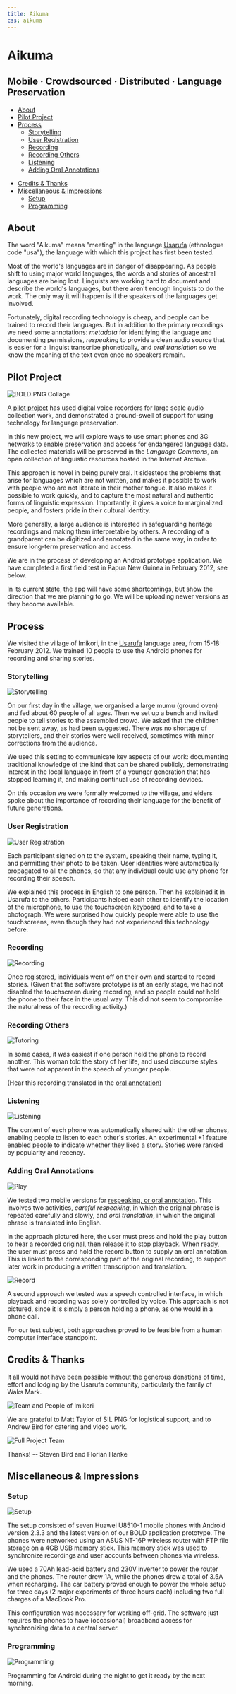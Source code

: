 ```yaml
---
title: Aikuma
css: aikuma
---
```

# Aikuma

## Mobile · Crowdsourced · Distributed · Language Preservation

* [About](#about)
* [Pilot Project](#pilot_project)
* [Process](#process)
  * [Storytelling](#storytelling)
  * [User Registration](#user_registration)
  * [Recording](#recording)
  * [Recording Others](#recording_others)
  * [Listening](#listening)
  * [Adding Oral Annotations](#adding_oral_annotations)
<!-- * [Interview with the Elders](#interview_with_the_elders) -->
* [Credits & Thanks](#credits__thanks)
* [Miscellaneous & Impressions](#miscellaneous__impressions)
  * [Setup](#setup)
  * [Programming](#programming)

## About

The word "Aikuma" means "meeting" in the language [Usarufa](http://en.wikipedia.org/wiki/Usarufa_language) (ethnologue code "usa"), the language with which this project has first been tested.

Most of the world's languages are in danger of disappearing.  As people shift to using major world languages, the words and stories of ancestral languages are being lost.  Linguists are working hard to document and describe the world's languages, but there aren't enough linguists to do the work.  The only way it will happen is if the speakers of the languages get involved.

Fortunately, digital recording technology is cheap, and people can be trained to record their languages.  But in addition to the primary recordings we need some annotations: _metadata_ for identifying the language and documenting permissions, _respeaking_ to provide a clean audio source that is easier for a linguist transcribe phonetically, and _oral translation_ so we know the meaning of the text even once no speakers remain.

## Pilot Project

![BOLD:PNG Collage](/images/bold-collage.jpg)

A [pilot project](/bold-png/) has used digital voice recorders for large scale audio collection work, and demonstrated a ground-swell of support for using technology for language preservation.

In this new project, we will explore ways to use smart phones and 3G networks to enable preservation and access for endangered language data.  The collected materials will be preserved in the _Language Commons_, an open collection of linguistic resources hosted in the Internet Archive.

This approach is novel in being purely oral.  It sidesteps the problems that arise for languages which are not written, and makes it possible to work with people who are not literate in their mother tongue.  It also makes it possible to work quickly, and to capture the most natural and authentic forms of linguistic expression.  Importantly, it gives a voice to marginalized people, and fosters pride in their cultural identity.

More generally, a large audience is interested in safeguarding heritage recordings and making them interpretable by others.  A recording of a grandparent can be digitized and annotated in the same way, in order to ensure long-term preservation and access.

We are in the process of developing an Android prototype application. We have completed a first field test in Papua New Guinea in February 2012, see below. 

In its current state, the app will have some shortcomings, but show the direction that we are planning to go. We will be uploading newer versions as they become available.

## Process

We visited the village of Imikori, in the [Usarufa](http://en.wikipedia.org/wiki/Usarufa_language) language area, from 15-18 February 2012.  We trained 10 people to use the Android phones for recording and sharing stories.

<!-- The images were downscaled to 10% from the original size of 4288 x 2848 (width: 429px) --><!-- div class="illustration" -->

### Storytelling

![Storytelling](/images/report-png/storytelling.png)

On our first day in the village, we organised a large mumu (ground oven) and fed about 60 people of all ages. Then we set up a bench and invited people to tell stories to the assembled crowd. We asked that the children not be sent away, as had been suggested. There was no shortage of storytellers, and their stories were well received, sometimes with minor corrections from the audience.

We used this setting to communicate key aspects of our work: documenting traditional knowledge of the kind that can be shared publicly, demonstrating interest in the local language in front of a younger generation that has stopped learning it, and making continual use of recording devices.

On this occasion we were formally welcomed to the village, and elders spoke about the importance of recording their language for the benefit of future generations.

<!-- video controls="true" poster="./videos/storytelling_poster.png" preload="none">
  <source src='./videos/storytelling_medium.m4v' type='video/mp4; codecs="mp4a.40.2"'/>
  Video tag not supported. Download the large video <a href="./videos/storytelling_medium.m4v">here</a>. Download the small video <a href="./videos/storytelling_small.m4v">here</a>.
</video -->

### User Registration

![User Registration](/images/report-png/capturing.png)

Each participant signed on to the system, speaking their name, typing it, and permitting their photo to be taken. User identities were automatically propagated to all the phones, so that any individual could use any phone for recording their speech.

We explained this process in English to one person.  Then he explained it in Usarufa to the others.  Participants helped each other to identify the location of the microphone, to use the touchscreen keyboard, and to take a photograph. We were surprised how quickly people were able to use the touchscreens, even though they had not experienced this technology before. 

### Recording

![Recording](/images/report-png/recording.png)

Once registered, individuals went off on their own and started to record stories.  (Given that the software prototype is at an early stage, we had not disabled the touchscreen during recording, and so people could not hold the phone to their face in the usual way. This did not seem to compromise the naturalness of the recording activity.)

<!-- video controls="true" poster="./videos/recording_poster.png" preload="none">
  <source src='./videos/recording_medium.m4v' type='video/mp4; codecs="mp4a.40.2"'/>
  Video tag not supported. Download the large video <a href="./videos/recording_medium.m4v">here</a>. Download the small video <a href="./videos/recording_small.m4v">here</a>.
</video -->

### Recording Others

![Tutoring](/images/report-png/tutoring.png)

In some cases, it was easiest if one person held the phone to record another.  This woman told the story of her life, and used discourse styles that were not apparent in the speech of younger people.

<!-- video controls="true" poster="./videos/recording_others_poster.png" preload="none">
  <source src='./videos/recording_others_small.m4v' type='video/mp4; codecs="mp4a.40.2"'/>
  Video tag not supported. Download the large video <a href="./videos/recording_others_medium.m4v">here</a>. Download the small video <a href="./videos/recording_others_small.m4v">here</a>.
</video -->

(Hear this recording translated in the [oral annotation](#adding_oral_annotations))

### Listening

![Listening](/images/report-png/listening.png)

The content of each phone was automatically shared with the other phones, enabling people to listen to each other's stories. An experimental +1 feature enabled people to indicate whether they liked a story. Stories were ranked by popularity and recency.

<!-- video controls="true" poster="./videos/listening_poster.png" preload="none">
  <source src='./videos/listening_medium.m4v' type='video/mp4; codecs="mp4a.40.2"'/>
  Video tag not supported. Download the large video <a href="./videos/listening_medium.m4v">here</a>. Download the small video <a href="./videos/listening_small.m4v">here</a>.
</video -->

### Adding Oral Annotations

![Play](/images/report-png/respeak-play.png)

We tested two mobile versions for [respeaking, or oral annotation](http://www.boldpng.info/bold/stage2).  This involves two activities, _careful respeaking_, in which the original phrase is repeated carefully and slowly, and _oral translation_, in which the original phrase is translated into English.

In the approach pictured here, the user must press and hold the play button to hear a recorded original, then release it to stop playback.
When ready, the user must press and hold the record button to supply an oral annotation.  This is linked to the corresponding part of the original recording, to support later work in producing a written transcription and translation. 

![Record](/images/report-png/respeak-record.png)

A second approach we tested was a speech controlled interface, in which playback and recording was solely controlled by voice. This approach is not pictured, since it is simply a person holding a phone, as one would in a phone call.

For our test subject, both approaches proved to be feasible from a human computer interface standpoint.

<!-- video controls="true" poster="./videos/respeaking1_poster.png" preload="none">
  <source src='./videos/respeaking1_medium.m4v' type='video/mp4; codecs="mp4a.40.2"'/>
  Video tag not supported. Download the large video <a href="./videos/respeaking1_medium.m4v">here</a>. Download the small video <a href="./videos/respeaking1_small.m4v">here</a>.
</video -->

<!-- ## Interview with the Elders -->

<!-- video controls="true" poster="./videos/interview1_poster.png" preload="none">
  <source src='./videos/interview1_medium.m4v' type='video/mp4; codecs="mp4a.40.2"'/>
  Video tag not supported. Download the large video <a href="./videos/interview1_medium.m4v">here</a>. Download the small video <a href="./videos/interview1_small.m4v">here</a>.
</video -->

<!-- video controls="true" poster="./videos/interview2_poster.png" preload="none">
  <source src='./videos/interview2_medium.m4v' type='video/mp4; codecs="mp4a.40.2"'/>
  Video tag not supported. Download the large video <a href="./videos/interview2_medium.m4v">here</a>. Download the small video <a href="./videos/interview2_small.m4v">here</a>.
</video -->

<!-- video controls="true" poster="./videos/interview3_poster.png" preload="none">
  <source src='./videos/interview3_medium.m4v' type='video/mp4; codecs="mp4a.40.2"'/>
  Video tag not supported. Download the large video <a href="./videos/interview3_medium.m4v">here</a>. Download the small video <a href="./videos/interview3_small.m4v">here</a>.
</video -->

<!-- video controls="true" poster="./videos/interview4_poster.png" preload="none">
  <source src='./videos/interview4_medium.m4v' type='video/mp4; codecs="mp4a.40.2"'/>
  Video tag not supported. Download the large video <a href="./videos/interview4_medium.m4v">here</a>. Download the small video <a href="./videos/interview4_small.m4v">here</a>.
</video -->

<!-- video controls="true" poster="./videos/interview5_poster.png" preload="none">
  <source src='./videos/interview5_medium.m4v' type='video/mp4; codecs="mp4a.40.2"'/>
  Video tag not supported. Download the large video <a href="./videos/interview5_medium.m4v">here</a>. Download the small video <a href="./videos/interview5_small.m4v">here</a>.
</video -->

## Credits & Thanks

It all would not have been possible without the generous donations of time, effort and lodging by the Usarufa community, particularly the family of Waks Mark.

![Team and People of Imikori](/images/report-png/team.png)

We are grateful to Matt Taylor of SIL PNG for logistical support, and to Andrew Bird for catering and video work.

![Full Project Team](/images/report-png/team2.png)

Thanks!
  -- Steven Bird and Florian Hanke

## Miscellaneous & Impressions

### Setup

![Setup](/images/report-png/setup.png)

The setup consisted of seven Huawei U8510-1 mobile phones with Android version 2.3.3 and the latest version of our BOLD application prototype. The phones were networked using an ASUS NT-16P wireless router with FTP file storage on a 4GB USB memory stick. This memory stick was used to synchronize recordings and user accounts between phones via wireless.

We used a 70Ah lead-acid battery and 230V inverter to power the router and the phones. The router drew 1A, while the phones drew a total of 3.5A when recharging. The car battery proved enough to power the whole setup for three days (2 major experiments of three hours each) including two full charges of a MacBook Pro.

This configuration was necessary for working off-grid. The software just requires the phones to have (occasional) broadband access for synchronizing data to a central server.

<!-- video controls="true" poster="./videos/setup_poster.png" preload="none">
  <source src='./videos/setup_small.m4v' type='video/mp4; codecs="mp4a.40.2"'/>
  Video tag not supported. Download the large video <a href="./videos/setup_medium.m4v">here</a>. Download the small video <a href="./videos/setup_small.m4v">here</a>.
</video -->

### Programming

![Programming](/images/report-png/programming.png)

Programming for Android during the night to get it ready by the next morning.